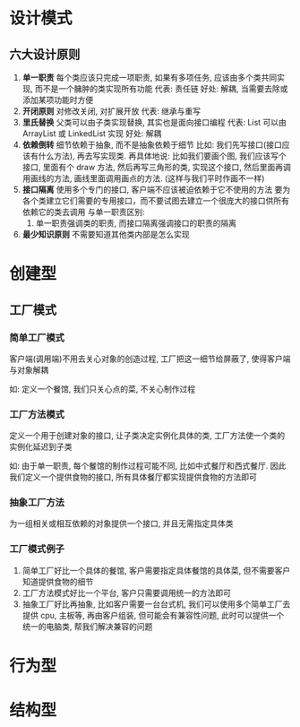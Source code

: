 # 设计模式
## 六大设计原则
1. **单一职责**
每个类应该只完成一项职责, 如果有多项任务, 应该由多个类共同实现, 而不是一个臃肿的类实现所有功能
代表: 责任链
好处: 解耦, 当需要去除或添加某项功能时方便
2. **开闭原则**
对修改关闭, 对扩展开放
代表: 继承与重写
3. **里氏替换**
父类可以由子类实现替换, 其实也是面向接口编程
代表: List 可以由 ArrayList 或 LinkedList 实现
好处: 解耦
4. **依赖倒转**
细节依赖于抽象, 而不是抽象依赖于细节
比如: 我们先写接口(接口应该有什么方法), 再去写实现类. 
再具体地说: 比如我们要画个图, 我们应该写个接口, 里面有个 draw 方法, 然后再写三角形的类, 实现这个接口, 然后里面再调用画线的方法, 画线里面调用画点的方法. (这样与我们平时作画不一样)
5. **接口隔离**
  使用多个专门的接口, 客户端不应该被迫依赖于它不使用的方法
  要为各个类建立它们需要的专用接口，而不要试图去建立一个很庞大的接口供所有依赖它的类去调用
  与单一职责区别:
    1. 单一职责强调类的职责, 而接口隔离强调接口的职责的隔离
6. **最少知识原则**
不需要知道其他类内部是怎么实现

# 创建型
## 工厂模式
### 简单工厂模式
客户端(调用端)不用去关心对象的创造过程, 工厂把这一细节给屏蔽了, 使得客户端与对象解耦

如: 定义一个餐馆, 我们只关心点的菜, 不关心制作过程

### 工厂方法模式
定义一个用于创建对象的接口, 让子类决定实例化具体的类, 工厂方法使一个类的实例化延迟到子类

如: 由于单一职责, 每个餐馆的制作过程可能不同, 比如中式餐厅和西式餐厅. 因此我们定义一个提供食物的接口, 所有具体餐厅都实现提供食物的方法即可

### 抽象工厂方法
为一组相关或相互依赖的对象提供一个接口, 并且无需指定具体类

### 工厂模式例子
1. 简单工厂好比一个具体的餐馆, 客户需要指定具体餐馆的具体菜, 但不需要客户知道提供食物的细节
2. 工厂方法模式好比一个平台, 客户只需要调用统一的方法即可
3. 抽象工厂好比再抽象, 比如客户需要一台台式机, 我们可以使用多个简单工厂去提供 cpu, 主板等, 再由客户组装, 但可能会有兼容性问题, 此时可以提供一个统一的电脑类, 帮我们解决兼容的问题


# 行为型


# 结构型